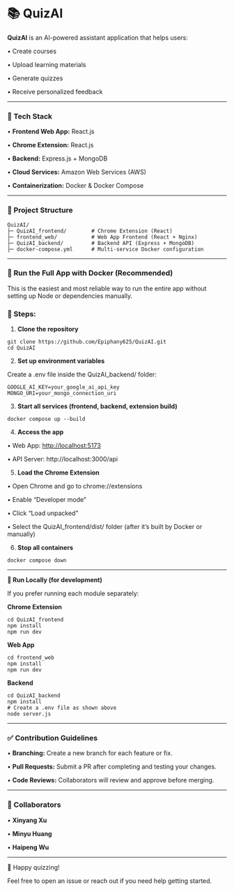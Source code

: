 # 📚 QuizAI

**QuizAI** is an AI-powered assistant application that helps users:

• Create courses

• Upload learning materials

• Generate quizzes

• Receive personalized feedback

---

### **🧰 Tech Stack**

• **Frontend Web App:** React.js

• **Chrome Extension:** React.js

• **Backend:** Express.js + MongoDB

• **Cloud Services:** Amazon Web Services (AWS)

• **Containerization:** Docker & Docker Compose

---

### **📁 Project Structure**

```
QuizAI/
├─ QuizAI_frontend/        # Chrome Extension (React)
├─ frontend_web/           # Web App Frontend (React + Nginx)
├─ QuizAI_backend/         # Backend API (Express + MongoDB)
├─ docker-compose.yml      # Multi-service Docker configuration
```

---

### **🚀 Run the Full App with Docker (Recommended)**

This is the easiest and most reliable way to run the entire app without setting up Node or dependencies manually.

### **🧩 Steps:**

1. **Clone the repository**

```
git clone https://github.com/Epiphany625/QuizAI.git
cd QuizAI
```

2. **Set up environment variables**

Create a .env file inside the QuizAI_backend/ folder:

```
GOOGLE_AI_KEY=your_google_ai_api_key
MONGO_URI=your_mongo_connection_uri
```

3. **Start all services (frontend, backend, extension build)**

```
docker compose up --build
```

4. **Access the app**

• Web App: [http://localhost:5173](http://localhost:5173/)

• API Server: http://localhost:3000/api

5. **Load the Chrome Extension**

• Open Chrome and go to chrome://extensions

• Enable “Developer mode”

• Click “Load unpacked”

• Select the QuizAI_frontend/dist/ folder (after it’s built by Docker or manually)

6. **Stop all containers**

```
docker compose down
```

---

**🧪 Run Locally (for development)**

If you prefer running each module separately:

**Chrome Extension**

```
cd QuizAI_frontend
npm install
npm run dev
```

**Web App**

```
cd frontend_web
npm install
npm run dev
```

**Backend**

```
cd QuizAI_backend
npm install
# Create a .env file as shown above
node server.js
```

---

### **✅ Contribution Guidelines**

• **Branching:** Create a new branch for each feature or fix.

• **Pull Requests:** Submit a PR after completing and testing your changes.

• **Code Reviews:** Collaborators will review and approve before merging.

---

### **👥 Collaborators**

• **Xinyang Xu**

• **Minyu Huang**

• **Haipeng Wu**

---

🎉 Happy quizzing!

Feel free to open an issue or reach out if you need help getting started.
